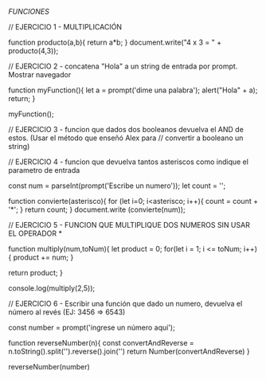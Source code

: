 *FUNCIONES*

// EJERCICIO 1 - MULTIPLICACIÓN

function producto(a,b){
  return a*b;
}
document.write("4 x 3 = " + producto(4,3));



// EJERCICIO 2 - concatena "Hola" a un string de entrada por prompt. Mostrar navegador


function myFunction(){
let a = prompt('dime una palabra');
alert("Hola" + a);
return;
}

myFunction();



// EJERCICIO 3 - funcion que dados dos booleanos devuelva el AND de estos. (Usar el método que enseñó Alex para // convertir a booleano un string)





// EJERCICIO 4 - funcion que devuelva tantos asteriscos como indique el parametro de entrada


const num = parseInt(prompt('Escribe un numero'));
let count = '';

function convierte(asterisco){
   for (let i=0; i<asterisco; i++){
   count = count + '*';
  }
  return count;
}
document.write (convierte(num));


// EJERCICIO 5 - FUNCION QUE MULTIPLIQUE DOS NUMEROS SIN USAR EL OPERADOR *

function multiply(num,toNum){
  let product = 0;
  for(let i = 1; i <= toNum; i++){
    product += num;
  }

  return product;
}

console.log(multiply(2,5)); 


// EJERCICIO 6 - Escribir una función que dado un numero, devuelva el número al revés (EJ: 3456 => 6543)


const number = prompt('ingrese un número aquí');

function reverseNumber(n){
  const convertAndReverse = n.toString().split('').reverse().join('')
  return Number(convertAndReverse)
}

reverseNumber(number) 









